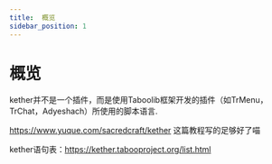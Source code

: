 ```yaml
---
title:  概览
sidebar_position: 1
---
```


# 概览

kether并不是一个插件，而是使用Taboolib框架开发的插件（如TrMenu，TrChat，Adyeshach）所使用的脚本语言.

https://www.yuque.com/sacredcraft/kether 这篇教程写的足够好了喵

kether语句表：https://kether.tabooproject.org/list.html